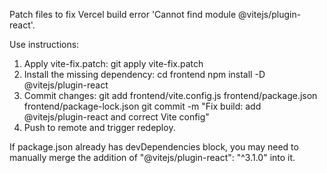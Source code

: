 Patch files to fix Vercel build error 'Cannot find module @vitejs/plugin-react'.

Use instructions:
1. Apply vite-fix.patch:
   git apply vite-fix.patch
2. Install the missing dependency:
   cd frontend
   npm install -D @vitejs/plugin-react
3. Commit changes:
   git add frontend/vite.config.js frontend/package.json frontend/package-lock.json
   git commit -m "Fix build: add @vitejs/plugin-react and correct Vite config"
4. Push to remote and trigger redeploy.

If package.json already has devDependencies block, you may need to manually merge the addition of "@vitejs/plugin-react": "^3.1.0" into it.

